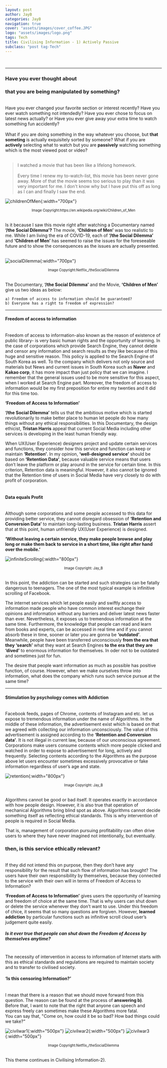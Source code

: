 ```yaml
---
layout: post
author: JayB
categories: JayB
navigation: true
cover: "assets/images/cover_coffee.JPG"
logo: "assets/images/logo.png"
tags: Tech
title: Civilising Information - 1) Actively Passive
subclass: "post tag-Tech"
---
```


<br>

---

### Have you ever thought about

### that you are being manipulated by something?

<br>
Have you ever changed your favorite section or interest recently? Have you ever watch something not intendedly? Have you ever chose to focus on latest news actually? or Have you ever give away your extra time to watch something fun accidently?
<br>
<br>
What if you are doing something in the way whatever you choose, but <strong>that someting</strong> is actually exquisitely sorted by someone? What if you are <strong>actively</strong> selecting what to watch but you are <strong>passively</strong> watching something which is the most viewed post or video?
<br>
<br>

> I watched a movie that has been like a lifelong homework.<br><br>Every time I renew my to-watch-list, this movie has been never gone away. More of that the movie seems too serious to play than it was very important for me. I don't know why but I have put this off as long as I can and finally I saw the end.
> <br>

![childrenOfMen](https://user-images.githubusercontent.com/59648602/95326101-5b096a80-08a2-11eb-8a69-4bb2856448bd.jpg){:width="700px"}

<div style="text-align: center"><span style="font-size:.8em;">Image Copyright:https://en.wikipedia.org/wiki/Children_of_Men</span></div><br>

Is it because I saw this movie right after watching a Documentary named <strong>‘/the Social Dilemma’?</strong> The movie, <strong>‘Children of Men’</strong> was too realistic to me. While I am living the era of COVID-19, each of <strong>‘/the Social Dilemma’</strong> and <strong>‘Children of Men’</strong> has seemed to raise the issues for the foreseeable future and to show the consequences as the issues are actually presented.  
<br>

![socialDilemma](https://user-images.githubusercontent.com/59648602/95326155-6bb9e080-08a2-11eb-87e1-9ab9f06be90f.png){:width="700px"}

<div style="text-align: center"><span style="font-size:.8em;">Image Copyright:Netflix_/theSocialDilemma</span></div><br>

The Documentary, <strong>‘/the Social Dilemma’</strong> and the Movie, <strong>‘Children of Men’</strong> give us two ideas as below:<br>

```
a) Freedom of access to information should be guaranteed?
b) Everyone has a right to freedom of expression?
```

---

#### Freedom of access to information

<br>
Freedom of access to information-also known as the reason of existence of public library- is very basic human rights and the opportunity of learning. In the case of corporations which provide Search Engine, they cannot delete and censor any information and search results as they like because of this huge and sensitive reason. This policy is applied to the Search Engine of South Korea as well. To the company which delivers not only source and materials but News and current issues in South Korea such as <strong>Naver</strong> and <strong>Kakao corp</strong>, it has more impact than just policy that we can imagine. I remember that the general issues used to be more sensitive for this aspect, when I worked at Search Engine part.
Moreover, the freedom of access to information would be my first preposition for entire my twenties and it did for this time too.
<br>

<strong>‘Freedom of Access to Information’</strong><br>

<strong>‘/the Social Dilemma’</strong> tells us that the ambitious motive which is started revolutionarily to make better place to human let people do how many things without any ethical responsibilities. In this Documentary, the design ethicist, <strong>Tristan Harris</strong> appeal that current Social Media including other services is developing in the least human friendly way.
<br>

When UX(User Experience) designers project and update certain services and functions, they consider how this service and function can keep or maintain <strong>‘Retention’</strong>. In my opinion, <strong>‘well-designed service’</strong> should be based on <strong>‘Retention Data’</strong>, because valuable service means that users don’t leave the platform or play around in the service for certain time. In this criterion, Retention data is meaningful. However, it also cannot be ignored that the Retention time of users in Social Media have very closely to do with profit of corporation.
<br>
<br>

#### Data equals Profit

<br>
Although some corporations and some people accessed to this data for providing better service, they cannot disregard obsession of <strong>‘Retention and Conversion Data’</strong> to maintain long-lasting business. <strong>Tristan Harris</strong> assert that at this point, human unfriendly UX(User Experience) is designed.
<br>

<strong>‘Without leaving a certain service, they make people browse and play long or make them back to service in a short time, like right after hand over the mobile.’</strong><br>

![infiniteScrolling](https://user-images.githubusercontent.com/59648602/95331785-c5260d80-08aa-11eb-8354-368f61ba6b83.png){:width="800px"}

<div style="text-align: center"><span style="font-size:.8em;">Image Copyright: Jay_B</span></div><br>

In this point, the addiction can be started and such strategies can be fatally dangerous to teenagers. The one of the most typical example is infinitive scrolling of Facebook.<br>

The internet services which let people easily and swiftly access to information made people who have common interest exchange their opinions and information without any barriers and deliver latest news faster than ever. Nevertheless, it exposes us to tremendous information at the same time. Furthermore, the knowledge that people can read and learn from books and experts, can be accessed in real time and if you cannot absorb these in time, sooner or later you are gonna be <strong>‘outdated’</strong>. Meanwhile, people have been transferred unconsciously <strong>from the era that they ‘search’</strong> what they want at Search Engines <strong>to the era that they are ‘dived’</strong> to enormous information for themselves. In oder not to be outdated and sometimes just for fun.<br>

The desire that people want information as much as possible has positive function, of course.
However, when we make ourselves throw into information, what does the company which runs such service pursue at the same time?
<br>

---

#### Stimulation by psychology comes with Addiction

<br>
Facebook feeds, pages of Chrome, contents of Instagram and etc. let us expose to tremendous information under the name of Algorithms. In the middle of these information, the advertisement exist which is based on that we agreed with collecting our information unconsciously. The value of this advertisement is assigned according to the <strong>‘Retention and Conversion data’</strong>. It is not illegal in current law, because of our unconscious agreement. Corporations make users consume contents which more people clicked and watched in order to expose to advertisement for long, actively and frequently. Selecting contents according to the Algorithms as the purpose above let users encounter sometimes excessively provocative or fake information regardless of user’s age and state.
<br>

![retention](https://user-images.githubusercontent.com/59648602/95340745-d0cb0180-08b5-11eb-8eda-e3bf34947f7e.png){:width="800px"}

<div style="text-align: center"><span style="font-size:.8em;">Image Copyright: Jay_B</span></div><br>

Algorithms cannot be good or bad itself. It operates exactly in accordance with how people design. However, it is also true that operation of mechanical Algorithms bring blind spot as above. Algorithms cannot decide something itself as reflecting ethical standards. This is why intervention of people is required in Social Media.
<br>

That is, management of corporation pursuing profitability can often drive users to where they have never imagined not intentionally, but eventually.

### then, is this service ethically relevant?

<br>
If they did not intend this on purpose, then they don’t have any responsibility for the result that such flow of information has brought? The users have their own responsibility by themselves, because they connected to the service with their own will in terms of Freedom of Access to Information?
<br>

<strong>‘Freedom of Access to Information’</strong> gives users the opportunity of learning and freedom of choice at the same time. That is why users can shut down or delete the service whenever they don’t want to use. Under this freedom of chice, it seems that so many questions are forgiven. However, <strong>learned addiction</strong> by particular functions such as infinitive scroll cloud user’s judgement quite easily.
<br>

##### Is it ever true that people can shut down the Freedom of Access by themselves anytime?

<br>
The necessity of intervention in access to information of Internet starts with this as ethical standards and regulations are required to maintain society and to transfer to civilised society.

#### ‘Is this censoring Information?’

<br>
I mean that there is a reason that we should move forward from this question. The reason can be found at the process of <strong>answering b)</strong>.
<br>
Before that, I want to note that the right that anyone can speech and express freely can sometimes make these Algorithms more fatal.

<br>
You can say that,
"Come on, how could it be so bad? How bad things could we take?"

![civilwar1](https://user-images.githubusercontent.com/59648602/101609746-a4437b00-3a07-11eb-8ebd-6721f2bad567.png){:width="500px"}
![civilwar2](https://user-images.githubusercontent.com/59648602/101609795-b32a2d80-3a07-11eb-9643-e90295395bcf.png){:width="500px"}
![civilwar3](https://user-images.githubusercontent.com/59648602/101609823-b7564b00-3a07-11eb-94e7-f9fa6eff5597.png){:width="500px"}

<div style="text-align: center"><span style="font-size:.8em;">Image Copyright:Netflix_/theSocialDilemma</span></div><br>

This theme continues in Civilising Information-2).
